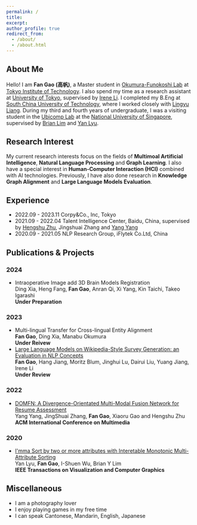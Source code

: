 ```yaml
---
permalink: /
title: 
excerpt: 
author_profile: true
redirect_from: 
  - /about/
  - /about.html
---
```



About Me
------
Hello! I am **Fan Gao (高帆)**, a Master student in [Okumura-Funokoshi Lab](https://lr-www.pi.titech.ac.jp/wp_en/?page_id=87) at [Tokyo Institute of Technology](https://www.titech.ac.jp/english). I also spend my time as a research assistant at [University of Tokyo](https://www.u-tokyo.ac.jp/en/), supervised by [Irene Li](https://ireneli.eu/). I completed my B.Eng at [South China University of Technology](https://www.scut.edu.cn/en/), where I worked closely with [Lingyu Liang](https://lianglysky.github.io/LY-Liang/). During my third and fourth years of undergraduate, I was a visiting student in the [Ubicomp Lab](https://ubiquitous.comp.nus.edu.sg/) at the [National University of Singapore](https://nus.edu.sg/), supervised by [Brian Lim](https://www.brianlim.net/) and [Yan Lyu](https://cse.seu.edu.cn/2020/1029/c23024a351517/pagem.htm).

Research Interest
------
My current research interests focus on the fields of **Multimoal Artificial Intelligence**, **Natural Language Processing** and **Graph Learning**. I also have a special interest in **Human-Computer Interaction (HCI)** combined with AI technologies. Previously, I have also done research in **Knowledge Graph Alignment** and **Large Language Models Evaluation**.


Experience
------
* 2022.09 - 2023.11 Corpy&Co., Inc, Tokyo
* 2021.09 - 2022.04 Talent Intelligence Center, Baidu, China, supervised by [Hengshu Zhu](https://www.zhuhengshu.com/), Jingshuai Zhang and [Yang Yang](http://www.njustkmg.cn/)
* 2020.09 - 2021.05 NLP Research Group, iFlytek Co.Ltd, China


Publications & Projects
------
### 2024
* Intraoperative Image add 3D Brain Models Registration     
  Ding Xia, Heng Fang, **Fan Gao**, Anran Qi, Xi Yang, Kin Taichi, Takeo Igarashi     
  **Under Preparation**
### 2023
* Multi-lingual Transfer for Cross-lingual Entity Alignment    
  **Fan Gao**, Ding Xia, Manabu Okumura    
  **Under Reivew**
* [Large Language Models on Wikipedia-Style Survey Generation: an Evaluation in NLP Concepts](https://arxiv.org/abs/2308.10410)    
  **Fan Gao**, Hang Jiang, Moritz Blum, Jinghui Lu, Dairui Liu, Yuang Jiang, Irene Li     
  **Under Review**    
### 2022
* [DOMFN: A Divergence-Orientated Multi-Modal Fusion Network for Resume Assessment](https://dl.acm.org/doi/abs/10.1145/3503161.3548203)    
  Yang Yang, JingShuai Zhang, **Fan Gao**, Xiaoru Gao and Hengshu Zhu    
  **ACM International Conference on Multimedia**    
### 2020
* [I'mma Sort by two or more attributes with Interetable Monotonic Multi-Attribute Sorting](https://ubiquitous.comp.nus.edu.sg/wp-content/uploads/2020/12/tvcg2020-imma-sort.pdf)  
Yan Lyu, **Fan Gao**, I-Shuen Wu, Brian Y Lim   
**IEEE Transactions on Visualization and Computer Graphics**   
  


Miscellaneous
------
* I am a photography lover
* I enjoy playing games in my free time
* I can speak Cantonese, Mandarin, English, Japanese

